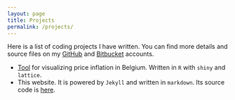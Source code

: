 ```yaml
---
layout: page
title: Projects
permalink: /projects/
---
```


Here is a list of coding projects I have written. You can find more details and source files on my [GitHub](https://github.com/rbagd) and [Bitbucket](https://bitbucket.org/rbagd) accounts.

* [Tool](http://spark.rstudio.com/rytis/inflation) for visualizing price inflation in Belgium. Written in `R` with `shiny` and `lattice`.
* This website. It is powered by `Jekyll` and written in `markdown`. Its source code is [here](https://bitbucket.org/rbagd/perso-uclouvain).
